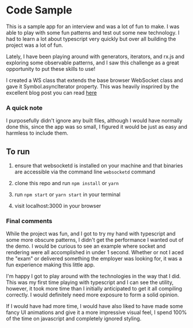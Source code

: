# Code Sample

This is a sample app for an interview and was a lot of fun to make. I was able to
play with some fun patterns and test out some new technology. I had to learn a lot about
typescript very quickly but over all building the project was a lot of fun.

Lately, I have been playing around with generators, iterators, and rx.js and exploring
some observable patterns, and I saw this challenge as a great opportunity to put
these skills to use!

I created a WS class that extends the base browser WebSocket class and gave it Symbol.asyncIterator
property. This was heavily insprired by the excellent blog post you can read [here](https://www.bignerdranch.com/blog/asyncing-feeling-about-javascript-generators/)

### A quick note

I purposefully didn't ignore any built files, although I would have normally done this, since
the app was so small, I figured it would be just as easy and harmless to include them.

## To run

1.  ensure that websocketd is installed on your machine and that binaries are accessible via the command line `websocketd` command

2.  clone this repo and run `npm install` or `yarn`

3.  run `npm start` or `yarn start` in your terminal

4.  visit localhost:3000 in your browser

### Final comments

While the project was fun, and I got to try my hand with typescript and some
more obscure patterns, I didn't get the performance I wanted out of the demo. I would
be curious to see an example where socket and rendering were all accomplished in
under 1 second. Whether or not I aced the "exam" or delivered something the
employer was looking for, it was a fun experience making this little app.

I'm happy I got to play around with the technologies in the way that I did. This
was my first time playing with typescript and I can see the utility, however, it
took more time than I initially anticipated to get it all compiling correctly. I would
definitely need more exposure to form a solid opinion.

If I would have had more time, I would have also liked to have made some fancy UI
animations and give it a more impressive visual feel, I spend 100% of the time on
javascript and completely ignored styling.
